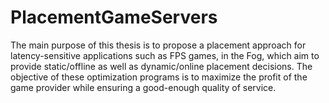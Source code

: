 # PlacementGameServers
The main purpose of this thesis is to propose a placement approach for latency-sensitive applications such as FPS games, in the Fog, which aim to provide static/offline as well as dynamic/online placement decisions. The objective of these optimization programs is to maximize the profit of the game provider while ensuring a good-enough quality of service. 
